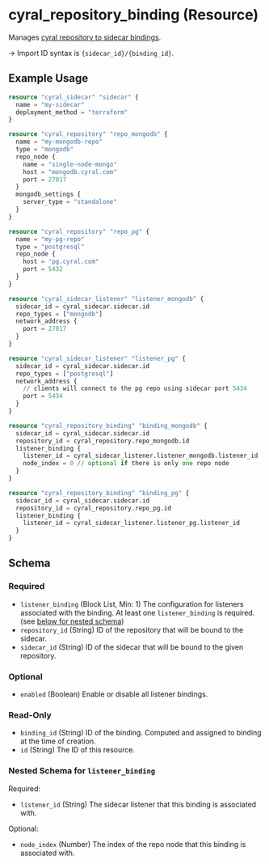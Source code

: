 # cyral_repository_binding (Resource)

Manages [cyral repository to sidecar bindings](https://cyral.com/docs/sidecars/manage/bind-repo/).

-> Import ID syntax is `{sidecar_id}/{binding_id}`.

## Example Usage

```terraform
resource "cyral_sidecar" "sidecar" {
  name = "my-sidecar"
  deployment_method = "terraform"
}

resource "cyral_repository" "repo_mongodb" {
  name = "my-mongodb-repo"
  type = "mongodb"
  repo_node {
    name = "single-node-mongo"
    host = "mongodb.cyral.com"
    port = 27017
  }
  mongodb_settings {
    server_type = "standalone"
  }
}

resource "cyral_repository" "repo_pg" {
  name = "my-pg-repo"
  type = "postgresql"
  repo_node {
    host = "pg.cyral.com"
    port = 5432
  }
}

resource "cyral_sidecar_listener" "listener_mongodb" {
  sidecar_id = cyral_sidecar.sidecar.id
  repo_types = ["mongodb"]
  network_address {
    port = 27017
  }
}

resource "cyral_sidecar_listener" "listener_pg" {
  sidecar_id = cyral_sidecar.sidecar.id
  repo_types = ["postgresql"]
  network_address {
    // clients will connect to the pg repo using sidecar port 5434
    port = 5434
  }
}

resource "cyral_repository_binding" "binding_mongodb" {
  sidecar_id = cyral_sidecar.sidecar.id
  repository_id = cyral_repository.repo_mongodb.id
  listener_binding {
    listener_id = cyral_sidecar_listener.listener_mongodb.listener_id
    node_index = 0 // optional if there is only one repo node
  }
}

resource "cyral_repository_binding" "binding_pg" {
  sidecar_id = cyral_sidecar.sidecar.id
  repository_id = cyral_repository.repo_pg.id
  listener_binding {
    listener_id = cyral_sidecar_listener.listener_pg.listener_id
  }
}
```

<!-- schema generated by tfplugindocs -->

## Schema

### Required

-   `listener_binding` (Block List, Min: 1) The configuration for listeners associated with the binding. At least one `listener_binding` is required. (see [below for nested schema](#nestedblock--listener_binding))
-   `repository_id` (String) ID of the repository that will be bound to the sidecar.
-   `sidecar_id` (String) ID of the sidecar that will be bound to the given repository.

### Optional

-   `enabled` (Boolean) Enable or disable all listener bindings.

### Read-Only

-   `binding_id` (String) ID of the binding. Computed and assigned to binding at the time of creation.
-   `id` (String) The ID of this resource.

<a id="nestedblock--listener_binding"></a>

### Nested Schema for `listener_binding`

Required:

-   `listener_id` (String) The sidecar listener that this binding is associated with.

Optional:

-   `node_index` (Number) The index of the repo node that this binding is associated with.
